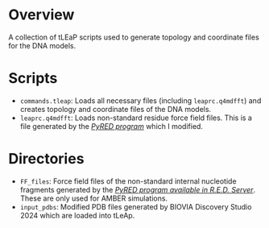 # Overview 

A collection of tLEaP scripts used to generate topology and coordinate files for the DNA models.

# Scripts

* `commands.tleap`: Loads all necessary files (including `leaprc.q4mdfft`) and creates topology and coordinate files of the DNA models.
* `leaprc.q4mdfft`: Loads non-standard residue force field files. This is a file generated by the <cite>[PyRED program][1]</cite> which I modified.

# Directories

* `FF_files`: Force field files of the non-standard internal nucleotide fragments generated by the <cite>[PyRED program available in R.E.D. Server][1]</cite>. These are only used for AMBER simulations.
* `input_pdbs`: Modified PDB files generated by BIOVIA Discovery Studio 2024 which are loaded into tLeAp.

[1]: https://upjv.q4md-forcefieldtools.org/REDServer-Development/
